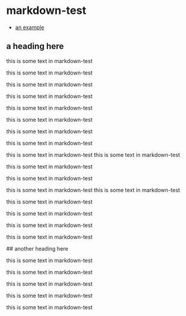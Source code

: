 # markdown-test

- [an example](#another-heading-here)


## a heading here 
this is some text in markdown-test

this is some text in markdown-test

this is some text in markdown-test

this is some text in markdown-test

this is some text in markdown-test

this is some text in markdown-test

this is some text in markdown-test

this is some text in markdown-test

this is some text in markdown-test
this is some text in markdown-test

this is some text in markdown-test

this is some text in markdown-test

this is some text in markdown-test
this is some text in markdown-test

this is some text in markdown-test

this is some text in markdown-test

this is some text in markdown-test

this is some text in markdown-test

<a id="aht" />
## another heading here

this is some text in markdown-test

this is some text in markdown-test

this is some text in markdown-test

this is some text in markdown-test

this is some text in markdown-test

